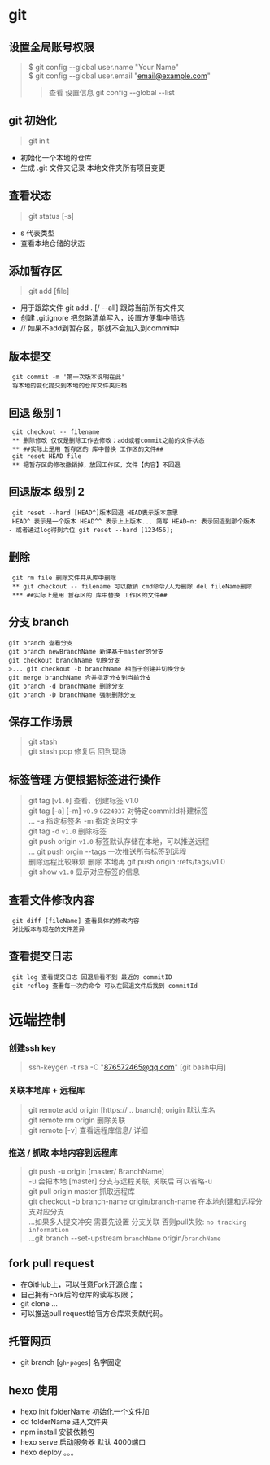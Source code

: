 # git

## 设置全局账号权限
> $ git config --global user.name "Your Name" <br>
> $ git config --global user.email "email@example.com"
>> 查看 设置信息 git config --global  --list

## git 初始化
> git init 
- 初始化一个本地的仓库
- 生成 .git 文件夹记录 本地文件夹所有项目变更

## 查看状态
> git status [-s]
- s 代表类型
- 查看本地仓储的状态

## 添加暂存区
> git add [file]
- 用于跟踪文件 git add . [/ --all] 跟踪当前所有文件夹
- 创建 .gitignore 把忽略清单写入，设置方便集中筛选 
- // 如果不add到暂存区，那就不会加入到commit中

## 版本提交
```shell
 git commit -m '第一次版本说明在此'
 将本地的变化提交到本地的仓库文件夹归档
```

## 回退 级别 1
```shell
 git checkout -- filename 
 ** 删除修改 仅仅是删除工作去修改：add或者commit之前的文件状态
 ** ##实际上是用 暂存区的 库中替换 工作区的文件##
 git reset HEAD file
 ** 把暂存区的修改撤销掉，放回工作区，文件【内容】不回退
```
## 回退版本 级别 2
```shell
 git reset --hard [HEAD^]版本回退 HEAD表示版本意思
 HEAD^ 表示是一个版本 HEAD^^ 表示上上版本... 简写 HEAD~n: 表示回退到那个版本
- 或者通过log得到六位 git reset --hard [123456];
```

## 删除
```shell
 git rm file 删除文件并从库中删除
 ** git checkout -- filename 可以撤销 cmd命令/人为删除 del fileName删除
 *** ##实际上是用 暂存区的 库中替换 工作区的文件##
```

## 分支 branch
 ```shell
 git branch 查看分支
 git branch newBranchName 新建基于master的分支
 git checkout branchName 切换分支
 >... git checkout -b branchName 相当于创建并切换分支
 git merge branchName 合并指定分支到当前分支
 git branch -d branchName 删除分支
 git branch -D branchName 强制删除分支
 ```

 ## 保存工作场景
 > git stash
 > <br> git stash pop 修复后 回到现场

 ## 标签管理 方便根据标签进行操作
 > git tag [`v1.0`] 查看、创建标签 v1.0 <br>
 > git tag [-a] [-m] `v0.9` `6224937` 对特定commitId补建标签<br>
 > ... -a 指定标签名 -m 指定说明文字 <br>
 > git tag -d `v1.0` 删除标签 <br>
 > git push origin `v1.0` 标签默认存储在本地，可以推送远程<br>
 > ... git push orgin --tags 一次推送所有标签到远程 <br>
 > 删除远程比较麻烦 删除 本地再 git push origin :refs/tags/v1.0 <br>
 > git show `v1.0` 显示对应标签的信息

## 查看文件修改内容
```shell
 git diff [fileName] 查看具体的修改内容
 对比版本与现在的文件差异
```

## 查看提交日志
```shell
 git log 查看提交日志 回退后看不到 最近的 commitID
 git reflog 查看每一次的命令 可以在回退文件后找到 commitId
```

# 远端控制

### 创建ssh key
> ssh-keygen -t rsa -C "876572465@qq.com" [git bash中用]

### 关联本地库 + 远程库
> git remote add origin [https:// .. branch]; origin 默认库名 <br>
> git remote rm origin 删除关联<br>
> git remote [-v] 查看远程库信息/ 详细 

### 推送 / 抓取 本地内容到远程库
> git push -u origin [master/ BranchName] <br>
> -u 会把本地 [master] 分支与远程关联, 关联后 可以省略-u <br>
> git pull origin master 抓取远程库 <br>
> git checkout -b branch-name origin/branch-name 在本地创建和远程分支对应分支 <br>
> ...如果多人提交冲突 需要先设置 分支关联 否则pull失败: `no tracking information` <br>
> ...git branch --set-upstream `branchName` origin/`branchName`

## fork pull request
+ 在GitHub上，可以任意Fork开源仓库；
+ 自己拥有Fork后的仓库的读写权限；
+ git clone ...
+ 可以推送pull request给官方仓库来贡献代码。

## 托管网页
- git branch [`gh-pages`] 名字固定

## hexo 使用
+ hexo init folderName 初始化一个文件加
+ cd folderName 进入文件夹
+ npm install 安装依赖包
+ hexo serve 启动服务器 默认 4000端口
+ hexo deploy 。。。